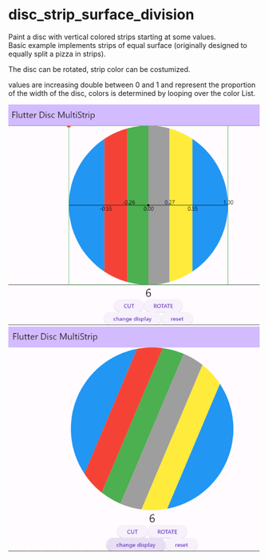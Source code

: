 # disc_strip_surface_division



Paint a disc with vertical colored strips starting at some values.  
Basic example implements strips of equal surface (originally designed to equally split a pizza in strips).  

The disc can be rotated, strip color can be costumized. 

values are increasing double between 0 and 1 and represent the proportion of the width of the disc, 
colors is determined by looping over the color List.

![alt text](https://github.com/atcnaked/disc_strip_surface_division/blob/99afd677569cd4b9f78e2a818826d7e49f98cfd7/README01c.png)
![alt text](https://github.com/atcnaked/disc_strip_surface_division/blob/30a7ed2f95bc93f8a94f528d80298fcefa8ca5a4/README02c.png)

